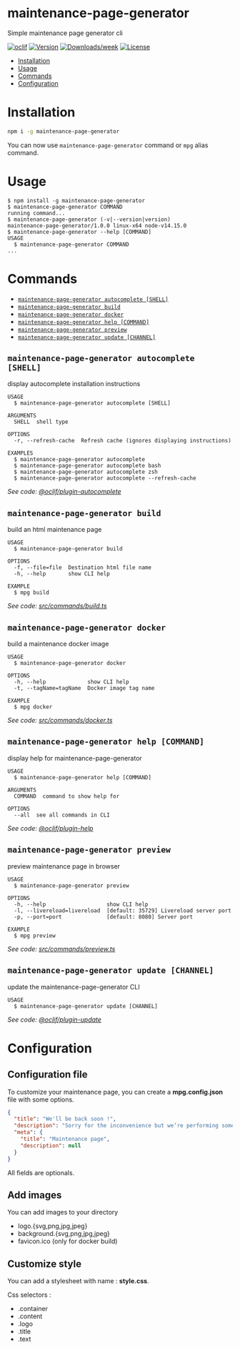 maintenance-page-generator
==========================

Simple maintenance page generator cli

[![oclif](https://img.shields.io/badge/cli-oclif-brightgreen.svg)](https://oclif.io)
[![Version](https://img.shields.io/npm/v/maintenance-page-generator.svg)](https://npmjs.org/package/maintenance-page-generator)
[![Downloads/week](https://img.shields.io/npm/dw/maintenance-page-generator.svg)](https://npmjs.org/package/maintenance-page-generator)
[![License](https://img.shields.io/npm/l/maintenance-page-generator.svg)](https://github.com/sylcastaing/maintenance-page-generator/blob/master/package.json)

<!-- toc -->
* [Installation](#installation)
* [Usage](#usage)
* [Commands](#commands)
* [Configuration](#configuration)
<!-- tocstop -->
# Installation
```bash
npm i -g maintenance-page-generator
```

You can now use `maintenance-page-generator` command or `mpg` alias command. 

# Usage
<!-- usage -->
```sh-session
$ npm install -g maintenance-page-generator
$ maintenance-page-generator COMMAND
running command...
$ maintenance-page-generator (-v|--version|version)
maintenance-page-generator/1.0.0 linux-x64 node-v14.15.0
$ maintenance-page-generator --help [COMMAND]
USAGE
  $ maintenance-page-generator COMMAND
...
```
<!-- usagestop -->
# Commands
<!-- commands -->
* [`maintenance-page-generator autocomplete [SHELL]`](#maintenance-page-generator-autocomplete-shell)
* [`maintenance-page-generator build`](#maintenance-page-generator-build)
* [`maintenance-page-generator docker`](#maintenance-page-generator-docker)
* [`maintenance-page-generator help [COMMAND]`](#maintenance-page-generator-help-command)
* [`maintenance-page-generator preview`](#maintenance-page-generator-preview)
* [`maintenance-page-generator update [CHANNEL]`](#maintenance-page-generator-update-channel)

## `maintenance-page-generator autocomplete [SHELL]`

display autocomplete installation instructions

```
USAGE
  $ maintenance-page-generator autocomplete [SHELL]

ARGUMENTS
  SHELL  shell type

OPTIONS
  -r, --refresh-cache  Refresh cache (ignores displaying instructions)

EXAMPLES
  $ maintenance-page-generator autocomplete
  $ maintenance-page-generator autocomplete bash
  $ maintenance-page-generator autocomplete zsh
  $ maintenance-page-generator autocomplete --refresh-cache
```

_See code: [@oclif/plugin-autocomplete](https://github.com/oclif/plugin-autocomplete/blob/v0.2.0/src/commands/autocomplete/index.ts)_

## `maintenance-page-generator build`

build an html maintenance page

```
USAGE
  $ maintenance-page-generator build

OPTIONS
  -f, --file=file  Destination html file name
  -h, --help       show CLI help

EXAMPLE
  $ mpg build
```

_See code: [src/commands/build.ts](https://github.com/sylcastaing/maintenance-page-generator/blob/v1.0.0/src/commands/build.ts)_

## `maintenance-page-generator docker`

build a maintenance docker image

```
USAGE
  $ maintenance-page-generator docker

OPTIONS
  -h, --help             show CLI help
  -t, --tagName=tagName  Docker image tag name

EXAMPLE
  $ mpg docker
```

_See code: [src/commands/docker.ts](https://github.com/sylcastaing/maintenance-page-generator/blob/v1.0.0/src/commands/docker.ts)_

## `maintenance-page-generator help [COMMAND]`

display help for maintenance-page-generator

```
USAGE
  $ maintenance-page-generator help [COMMAND]

ARGUMENTS
  COMMAND  command to show help for

OPTIONS
  --all  see all commands in CLI
```

_See code: [@oclif/plugin-help](https://github.com/oclif/plugin-help/blob/v3.2.0/src/commands/help.ts)_

## `maintenance-page-generator preview`

preview maintenance page in browser

```
USAGE
  $ maintenance-page-generator preview

OPTIONS
  -h, --help                   show CLI help
  -l, --livereload=livereload  [default: 35729] Livereload server port
  -p, --port=port              [default: 8080] Server port

EXAMPLE
  $ mpg preview
```

_See code: [src/commands/preview.ts](https://github.com/sylcastaing/maintenance-page-generator/blob/v1.0.0/src/commands/preview.ts)_

## `maintenance-page-generator update [CHANNEL]`

update the maintenance-page-generator CLI

```
USAGE
  $ maintenance-page-generator update [CHANNEL]
```

_See code: [@oclif/plugin-update](https://github.com/oclif/plugin-update/blob/v1.3.10/src/commands/update.ts)_
<!-- commandsstop -->

# Configuration

## Configuration file

To customize your maintenance page, you can create a **mpg.config.json** file with some options.

```json
{
  "title": "We'll be back soon !",
  "description": "Sorry for the inconvenience but we’re performing some maintenance at the moment.",
  "meta": {
    "title": "Maintenance page",
    "description": null
  }
}
```

All fields are optionals.

## Add images

You can add images to your directory

- logo.{svg,png,jpg,jpeg}
- background.{svg,png,jpg,jpeg}
- favicon.ico (only for docker build)

## Customize style

You can add a stylesheet with name : **style.css**.

Css selectors :

- .container
- .content
- .logo
- .title
- .text
